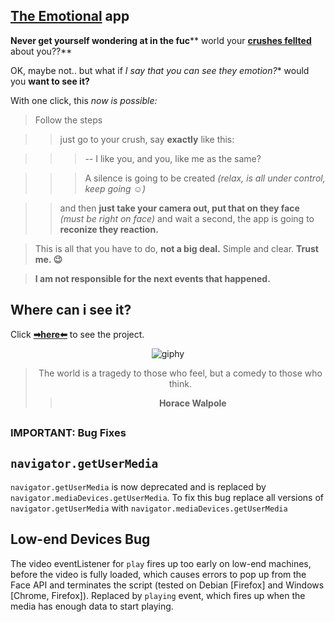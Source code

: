 ## **[The Emotional](https://bumboobee.github.io/emotion-detecter/)** app

**Never get yourself wondering at in the fuc**** world your **[crushes fellted](https://bumboobee.github.io/emotion-detecter/)** about you??**

OK, maybe not.. but what if **I say that you can see they* emotion?** would you **want to see it?**

With one click, this *now is possible:*

> Follow the steps

>> just go to your crush, say **exactly** like this:

>>> -- I like you, and you, like me as the same?

>>> A silence is going to be created *(relax, is all under control, keep going ☺)*

>> and then **just take your camera out, put that on they face** *(must be right on face)* and wait a second, the app is going to **reconize they reaction.**

> This is all that you have to do, **not a big deal.** Simple and clear. **Trust me. 😉**

> **I am not responsible for the next events that happened.**

## Where can i see it?

Click **[➡here⬅](https://bumboobee.github.io/emotion-detecter/)** to see the project.

<div align="center">

![giphy](https://user-images.githubusercontent.com/94147847/175659205-c988a2cb-c01a-4c64-8e11-5ec5e1c00b30.gif)


> The world is a tragedy to those who feel, but a comedy to those who think.
>> **Horace Walpole**  
  
<div />

 ##
  
<div align="left">
  
### IMPORTANT: Bug Fixes

## `navigator.getUserMedia`

`navigator.getUserMedia` is now deprecated and is replaced by `navigator.mediaDevices.getUserMedia`. To fix this bug replace all versions of `navigator.getUserMedia` with `navigator.mediaDevices.getUserMedia`

## Low-end Devices Bug

The video eventListener for `play` fires up too early on low-end machines, before the video is fully loaded, which causes errors to pop up from the Face API and terminates the script (tested on Debian [Firefox] and Windows [Chrome, Firefox]). Replaced by `playing` event, which fires up when the media has enough data to start playing.
  
<div />
